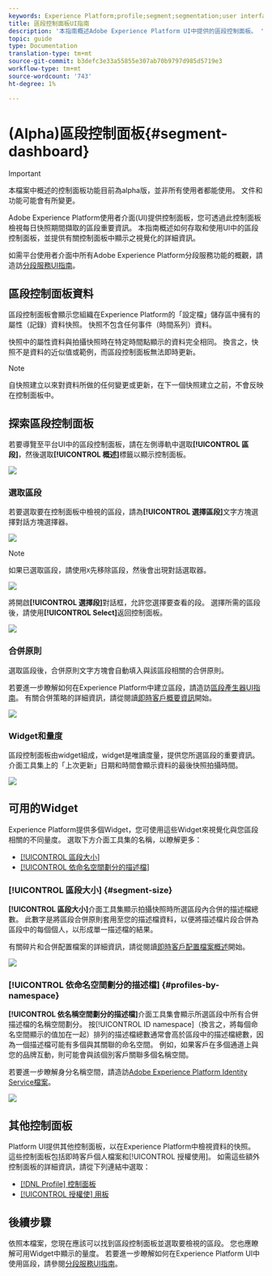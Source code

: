 ```yaml
---
keywords: Experience Platform;profile;segment;segmentation;user interface;UI;customization;segment dashboard;dashboard
title: 區段控制面板UI指南
description: '本指南概述Adobe Experience Platform UI中提供的區段控制面板。 '
topic: guide
type: Documentation
translation-type: tm+mt
source-git-commit: b3defc3e33a55855e307ab70b9797d985d5719e3
workflow-type: tm+mt
source-wordcount: '743'
ht-degree: 1%

---
```



# (Alpha)區段控制面板{#segment-dashboard}

>[!IMPORTANT]
>
>本檔案中概述的控制面板功能目前為alpha版，並非所有使用者都能使用。 文件和功能可能會有所變更。

Adobe Experience Platform使用者介面(UI)提供控制面板，您可透過此控制面板檢視每日快照期間擷取的區段重要資訊。 本指南概述如何存取和使用UI中的區段控制面板，並提供有關控制面板中顯示之視覺化的詳細資訊。

如需平台使用者介面中所有Adobe Experience Platform分段服務功能的概觀，請造訪[分段服務UI指南](overview.md)。

## 區段控制面板資料

區段控制面板會顯示您組織在Experience Platform的「設定檔」儲存區中擁有的屬性（記錄）資料快照。 快照不包含任何事件（時間系列）資料。

快照中的屬性資料與拍攝快照時在特定時間點顯示的資料完全相同。 換言之，快照不是資料的近似值或範例，而區段控制面板無法即時更新。

>[!NOTE]
>
>自快照建立以來對資料所做的任何變更或更新，在下一個快照建立之前，不會反映在控制面板中。

## 探索區段控制面板

若要導覽至平台UI中的區段控制面板，請在左側導軌中選取&#x200B;**[!UICONTROL 區段]**，然後選取&#x200B;**[!UICONTROL 概述]**&#x200B;標籤以顯示控制面板。

![](../images/ui/segment-dashboard/dashboard-overview.png)

### 選取區段

若要選取要在控制面板中檢視的區段，請為&#x200B;**[!UICONTROL 選擇區段]**&#x200B;文字方塊選擇對話方塊選擇器。

![](../images/ui/segment-dashboard/select-segment.png)

>[!NOTE]
>
>如果已選取區段，請使用`X`先移除區段，然後會出現對話選取器。
>
>![](../images/ui/segment-dashboard/remove-segment.png)

將開啟&#x200B;**[!UICONTROL 選擇段]**&#x200B;對話框，允許您選擇要查看的段。 選擇所需的區段後，請使用&#x200B;**[!UICONTROL Select]**&#x200B;返回控制面板。

![](../images/ui/segment-dashboard/select-segment-dialog.png)

### 合併原則

選取區段後，合併原則文字方塊會自動填入與該區段相關的合併原則。

若要進一步瞭解如何在Experience Platform中建立區段，請造訪[區段產生器UI指南](segment-builder.md)。 有關合併策略的詳細資訊，請從閱讀[即時客戶概要資訊](../../profile/home.md)開始。

![](../images/ui/segment-dashboard/merge-policy.png)

### Widget和量度

區段控制面板由widget組成，widget是唯讀度量，提供您所選區段的重要資訊。 介面工具集上的「上次更新」日期和時間會顯示資料的最後快照拍攝時間。

![](../images/ui/segment-dashboard/widget-timestamp.png)

## 可用的Widget

Experience Platform提供多個Widget，您可使用這些Widget來視覺化與您區段相關的不同量度。 選取下方介面工具集的名稱，以瞭解更多：

* [[!UICONTROL 區段大小]](#segment-size)
* [[!UICONTROL 依命名空間劃分的描述檔]](#profiles-by-namespace)

### [!UICONTROL 區段大小] {#segment-size}

**[!UICONTROL 區段大小]**&#x200B;介面工具集顯示拍攝快照時所選區段內合併的描述檔總數。 此數字是將區段合併原則套用至您的描述檔資料，以便將描述檔片段合併為區段中的每個個人，以形成單一描述檔的結果。

有關碎片和合併配置檔案的詳細資訊，請從閱讀[即時客戶配置檔案概述](../home.md)開始。

![](../images/ui/segment-dashboard/segment-size.png)

### [!UICONTROL 依命名空間劃分的描述檔] {#profiles-by-namespace}

**[!UICONTROL 依名稱空間劃分的描述檔]**&#x200B;介面工具集會顯示所選區段中所有合併描述檔的名稱空間劃分。 按[!UICONTROL ID namespace]（換言之，將每個命名空間顯示的值加在一起）排列的描述檔總數通常會高於區段中的描述檔總數，因為一個描述檔可能有多個與其關聯的命名空間。 例如，如果客戶在多個通道上與您的品牌互動，則可能會與該個別客戶關聯多個名稱空間。

若要進一步瞭解身分名稱空間，請造訪[Adobe Experience Platform Identity Service檔案](../../identity-service/home.md)。

![](../images/ui/segment-dashboard/profiles-by-namespace.png)

## 其他控制面板

Platform UI提供其他控制面板，以在Experience Platform中檢視資料的快照。 這些控制面板包括即時客戶個人檔案和[!UICONTROL 授權使用]。 如需這些額外控制面板的詳細資訊，請從下列連結中選取：

* [[!DNL Profile] 控制面板](../../profile/ui/profile-dashboard.md)
* [[!UICONTROL 授權使] 用板](../../landing/license-usage-dashboard.md)

## 後續步驟

依照本檔案，您現在應該可以找到區段控制面板並選取要檢視的區段。 您也應瞭解可用Widget中顯示的量度。 若要進一步瞭解如何在Experience Platform UI中使用區段，請參閱[分段服務UI指南](overview.md)。